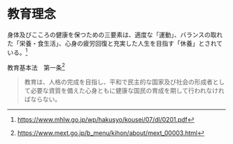 # 教育理念

身体及びこころの健康を保つための三要素は、適度な「運動」、バランスの取れた「栄養・食生活」、心身の疲労回復と充実した人生を目指す「休養」とされている。[^1]

教育基本法　第一条[^2]
> 教育は、人格の完成を目指し、平和で民主的な国家及び社会の形成者として必要な資質を備えた心身ともに健康な国民の育成を期して行われなければならない。

[^1]: https://www.mhlw.go.jp/wp/hakusyo/kousei/07/dl/0201.pdf
[^2]: https://www.mext.go.jp/b_menu/kihon/about/mext_00003.html
